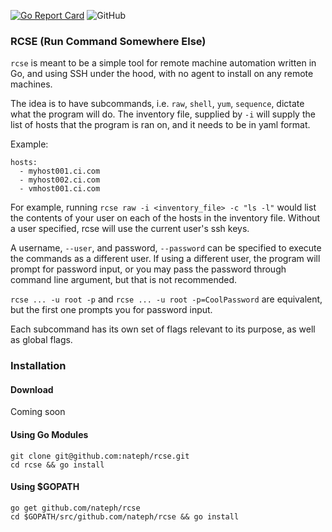 [![Go Report Card](https://goreportcard.com/badge/github.com/nateph/rcse)](https://goreportcard.com/report/github.com/nateph/rcse ) ![GitHub](https://img.shields.io/github/license/nateph/rcse)
### RCSE (Run Command Somewhere Else)
`rcse` is meant to be a simple tool for remote machine automation written in Go, and using SSH under the hood, with no agent to install on any remote machines.

The idea is to have subcommands, i.e. `raw`, `shell`, `yum`, `sequence`, dictate what the program will do. The inventory file, supplied by `-i` will supply the list of hosts that the program is ran on, and it needs to be in yaml format. 

Example: 
```
hosts:
  - myhost001.ci.com
  - myhost002.ci.com
  - vmhost001.ci.com
```

For example, running `rcse raw -i <inventory_file> -c "ls -l"` would list the contents of your user on each of the hosts in the inventory file. Without a user specified, rcse will use the current user's ssh keys. 

A username, `--user`, and password, `--password` can be specified to execute the commands as a different user.
If using a different user, the program will prompt for password input, or you may pass the password through command line argument, but that is not recommended. 

`rcse ... -u root -p` and `rcse ... -u root -p=CoolPassword` are equivalent, but the first one prompts you for password input.

Each subcommand has its own set of flags relevant to its purpose, as well as global flags.

### Installation 
#### Download
Coming soon 
#### Using Go Modules
```
git clone git@github.com:nateph/rcse.git
cd rcse && go install
```
#### Using $GOPATH
```
go get github.com/nateph/rcse
cd $GOPATH/src/github.com/nateph/rcse && go install
```
